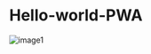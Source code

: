 # Hello-world-PWA
![image1](https://users.metropolia.fi/~eeturo/Year-Three/PWA/Images/IMG_2733%20(1).png)
